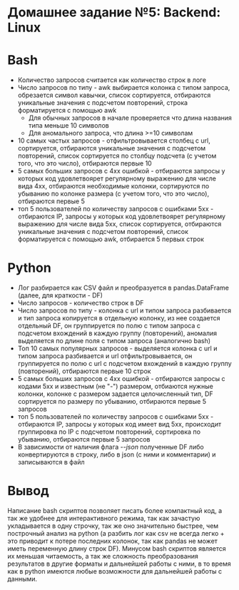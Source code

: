 # Домашнее задание №5: Backend: Linux

# Bash

- Количество запросов считается как количество строк в логе
- Число запросов по типу - awk выбирается колонка с типом запроса, обрезается символ кавычки, список сортируется, отбираются уникальные значения с подсчетом повторений, строка форматируется с помощью awk
  - Для обычных запросов в начале проверяется что длина названия типа меньше 10 символов
  - Для аномального запроса, что длина  >=10 символам
- 10 самых частых запросов - отфильтровывается столбец с url, сортируется, отбираются уникальные значения с подсчетом повторений, список сортируется по столбцу подсчета (с учетом того, что это число), отбираются первые 10
- 5 самых больших запросов с 4хх ошибкой - отбираются запросы у которых код удовлетвоярет регулярному выражению для числе вида 4хх, отбираются необходимые колонки, сортируются по убыванию по колонке размера (с учетом того, что это число), отбираются первые 5
- топ 5 пользователей по количеству запросов с ошибками 5хх - отбираются IP, запросы у которых код удовлетвоярет регулярному выражению для числе вида 5хх, список сортируется, отбираются уникальные значения с подсчетом повторений, список форматируется с помощью awk, отбирается 5 первых строк

# Python

- Лог разбирается как CSV файл и преобразуется в pandas.DataFrame (далее, для краткости - DF)
- Число запросов - количество строк в DF
- Число запросов по типу - колонка с url и типом запроса разбивается и тип запроса копируется в отдельную колонку, из нее создается отдельный DF, он группируется по полю с типом запроса с подсчетом вхождений в каждую группу (повторений), аномалия выделяется по длине поля с типом запроса (аналогично bash)
- Топ 10 самых популярных запросов - выделяется колонка с url и типом запроса разбивается и url отфильтровывается, он группируется по полю с url с подсчетом вхождений в каждую группу (повторений), отбираются первые 10 строк
- 5 самых больших запросов с 4хх ошибкой - отбираются запросы с кодами 5хх и известным (не "-") размером, отбиаются нужные колонки, колонке с размером задается целочисленный тип, DF сортируется по размеру по убыванию, отбираются первые 5 запросов
- топ 5 пользователей по количеству запросов с ошибками 5хх - отбираются IP, запросы у которых код имеет вид 5хх, происходит группировка по IP с подсчетом повторений, сортировка по убыванию, отбираются первые 5 запросов
- В зависимости от наличия флага *--json* полученные DF либо конвертируются в строку, либо в json (с ними и комментарии) и записываются в файл

# Вывод

Написание bash скриптов позволяет писать более компактный код, а так же удобнее для интерактивного режима, так как зачастую укладывается в одну строчку, так же оно значительно быстрее, чем построчный анализ на python (а разбить лог как csv не всегда легко + это приводит к потере последних колонок, так как pandas не может иметь переменную длину строк DF). Минусом bash скриптов является их меньшая читаемость, а так же сложность преобразования результатов в другие форматы и дальнейшей работы с ними, в то время как в python имеются любые возможности для дальнейшей работы с данными.
